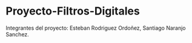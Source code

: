 # Proyecto-Filtros-Digitales
Integrantes del proyecto:
Esteban Rodriguez Ordoñez,
Santiago Naranjo Sanchez.
